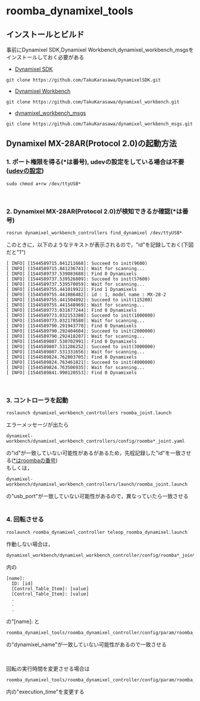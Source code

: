 # roomba_dynamixel_tools

## インストールとビルド
事前にDynamixel SDK,Dynamixel Workbench,dynamixel_workbench_msgsをインストールしておく必要がある

* [Dynamixel SDK](https://github.com/TakuKarasawa/DynamixelSDK)
```
git clone https://github.com/TakuKarasawa/DynamixelSDK.git
```
* [Dynamixel Workbench](https://github.com/TakuKarasawa/dynamixel_workbench)
```
git clone https://github.com/TakuKarasawa/dynamixel_workbench.git
```
* [dynamixel_workbench_msgs](https://github.com/TakuKarasawa/dynamixel_workbench_msgs)
```
git clone https://github.com/TakuKarasawa/dynamixel_workbench_msgs.git
```

## Dynamixel MX-28AR(Protocol 2.0)の起動方法
### 1. ポート権限を得る(*は番号), udevの設定をしている場合は不要([udevの設定](https://github.com/amslabtech/multi_robots/tree/master/multi_robots/udevs))
```
sudo chmod a+rw /dev/ttyUSB*
```
<br>

### 2. Dynamixel MX-28AR(Protocol 2.0)が検知できるか確認(*は番号)
```
rosrun dynamixel_workbench_controllers find_dynamixel /dev/ttyUSB*
```
このときに，以下のようなテキストが表示されるので，"id"を記録しておく(下図だと"1")
```
[ INFO] [1544589715.841211668]: Succeed to init(9600)
[ INFO] [1544589715.841236741]: Wait for scanning...
[ INFO] [1544589737.539083688]: Find 0 Dynamixels
[ INFO] [1544589737.539526809]: Succeed to init(57600)
[ INFO] [1544589737.539570059]: Wait for scanning...
[ INFO] [1544589755.441019922]: Find 1 Dynamixels
[ INFO] [1544589755.441086482]: id : 1, model name : MX-28-2
[ INFO] [1544589755.441504892]: Succeed to init(115200)
[ INFO] [1544589755.441548969]: Wait for scanning...
[ INFO] [1544589773.031677244]: Find 0 Dynamixels
[ INFO] [1544589773.032153380]: Succeed to init(1000000)
[ INFO] [1544589773.032178580]: Wait for scanning...
[ INFO] [1544589790.291943770]: Find 0 Dynamixels
[ INFO] [1544589790.292404604]: Succeed to init(2000000)
[ INFO] [1544589790.292418207]: Wait for scanning...
[ INFO] [1544589807.530702991]: Find 0 Dynamixels
[ INFO] [1544589807.531286252]: Succeed to init(3000000)
[ INFO] [1544589807.531331656]: Wait for scanning...
[ INFO] [1544589824.762803705]: Find 0 Dynamixels
[ INFO] [1544589824.763461821]: Succeed to init(4000000)
[ INFO] [1544589824.763506935]: Wait for scanning...
[ INFO] [1544589841.990120553]: Find 0 Dynamixels
```
<br>

### 3. コントローラを起動
```
roslaunch dynamixel_workbench_contrtollers roomba_joint.launch
```
エラーメッセージが出たら
```
dynamixel-workbench/dynamixel_workbench_controllers/config/roomba*_joint.yaml
```
の"id"が一致していない可能性があるがあるため，先程記録した"id"を一致させる([*はroombaの番号](https://amslab.esa.io/posts/71))\
もしくは，
```
dynamixel-workbench/dynamixel_workbench_controllers/launch/roomba_joint.launch
```
の"usb_port"が一致していない可能性があるので，異なっていたら一致させる
<br>
<br>

### 4. 回転させる

```
roslaunch roomba_dynamixel_controller teleop_roomba_dynamixel.launch
```
作動しない場合は，
```
dynamixel_workbench/dynamixel_workbench_controller/config/roomba*_joint.yaml
```
内の
```
[name]:
  ID: [id]
  [Control_Table_Item]: [value]
  [Control_Table_Item]: [value]
  .
  .
  .
```
の"[name]: と
```
roomba_dynamixel_tools/roomba_dynamixel_controller/config/param/roomba_dynamixel_controller.yaml
```
の"dynamixel_name"が一致していない可能性があるので一致させる

<br>

回転の実行時間を変更させる場合は
```
roomba_dynamixel_tools/roomba_dynamixel_controller/config/param/roomba_dynamixel_controller.yaml
```
内の"execution_time"を変更する

